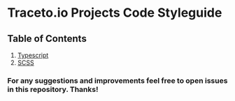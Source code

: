 # Traceto.io Projects Code Styleguide

## Table of Contents
  1. [Typescript](https://github.com/tracetoio/styleguide/tree/master/ts)
  1. [SCSS](https://github.com/tracetoio/styleguide/tree/master/scss)
  
### For any suggestions and improvements feel free to open issues in this repository. Thanks!
